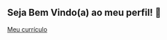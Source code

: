 ## Seja Bem Vindo(a) ao meu perfil! 👋

[Meu currículo]([http://localhost](https://docs.google.com/document/d/1DcHQcFYzjJgrPt5VxJuvIRtdS9fJGk37_3E35ApLC8g/edit?usp=sharing)/)
